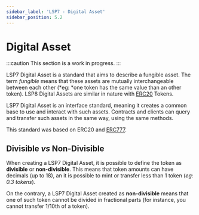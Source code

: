 ```yaml
---
sidebar_label: 'LSP7 - Digital Asset'
sidebar_position: 5.2
---
```


# Digital Asset

:::caution This section is a work in progress.
:::

LSP7 Digital Asset is a standard that aims to describe a fungible asset. The term _fungible_ means that these assets are mutually interchangeable between each other (*eg: *one token has the same value than an other token). LSP8 Digital Assets are similar in nature with [ERC20](https://eips.ethereum.org/EIPS/eip-20) Tokens.

LSP7 Digital Asset is an interface standard, meaning it creates a common base to use and interact with such assets. Contracts and clients can query and transfer such assets in the same way, using the same methods.

This standard was based on ERC20 and [ERC777](https://eips.ethereum.org/EIPS/eip-777).

## Divisible _vs_ Non-Divisible

When creating a LSP7 Digital Asset, it is possible to define the token as **divisible** or **non-divisible**.
This means that token amounts can have decimals (up to 18), an it is possible to mint or transfer less than 1 token (_eg: 0.3 tokens_).

On the contrary, a LSP7 Digital Asset created as **non-divisible** means that one of such token cannot be divided in fractional parts (for instance, you cannot transfer 1/10th of a token).
